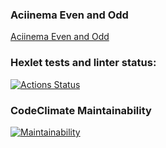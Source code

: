 ### Aciinema Even and Odd
[Aciinema Even and Odd](https://asciinema.org/a/uXr9vxPgqvyE3laPgxMEfRbHG)

### Hexlet tests and linter status:
[![Actions Status](https://github.com/morgreek/frontend-project-44/workflows/hexlet-check/badge.svg)](https://github.com/morgreek/frontend-project-44/actions)

### CodeClimate Maintainability
[![Maintainability](https://api.codeclimate.com/v1/badges/ad4dd6d2239627063cd8/maintainability)](https://codeclimate.com/github/morgreek/frontend-project-44/maintainability)
